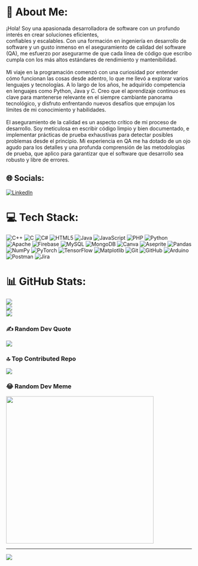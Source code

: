 # 💫 About Me:
¡Hola! Soy una apasionada desarrolladora de software con un profundo interés en crear soluciones eficientes, <br>confiables y escalables. Con una formación en ingeniería en desarrollo de software y un gusto inmenso en el aseguramiento de calidad del software (QA), me esfuerzo por asegurarme de que cada línea de código que escribo cumpla con los más altos estándares de rendimiento y mantenibilidad.<br><br>Mi viaje en la programación comenzó con una curiosidad por entender cómo funcionan las cosas desde adentro, lo que me llevó a explorar varios lenguajes y tecnologías. A lo largo de los años, he adquirido competencia en lenguajes como Python, Java y C. Creo que el aprendizaje continuo es clave para mantenerse relevante en el siempre cambiante panorama tecnológico, y disfruto enfrentando nuevos desafíos que empujan los límites de mi conocimiento y habilidades.<br><br>El aseguramiento de la calidad es un aspecto crítico de mi proceso de desarrollo. Soy meticulosa en escribir código limpio y bien documentado, e implementar prácticas de prueba exhaustivas para detectar posibles problemas desde el principio. Mi experiencia en QA me ha dotado de un ojo agudo para los detalles y una profunda comprensión de las metodologías de prueba, que aplico para garantizar que el software que desarrollo sea robusto y libre de errores.


## 🌐 Socials:
[![LinkedIn](https://img.shields.io/badge/LinkedIn-%230077B5.svg?logo=linkedin&logoColor=white)](https://linkedin.com/in/https://www.linkedin.com/in/laisha-riestra-3bba75277?lipi=urn%3Ali%3Apage%3Ad_flagship3_profile_view_base_contact_details%3BtSS23K41QzKeCzkl%2FcvCqw%3D%3D) 

# 💻 Tech Stack:
![C++](https://img.shields.io/badge/c++-%2300599C.svg?style=for-the-badge&logo=c%2B%2B&logoColor=white) ![C](https://img.shields.io/badge/c-%2300599C.svg?style=for-the-badge&logo=c&logoColor=white) ![C#](https://img.shields.io/badge/c%23-%23239120.svg?style=for-the-badge&logo=csharp&logoColor=white) ![HTML5](https://img.shields.io/badge/html5-%23E34F26.svg?style=for-the-badge&logo=html5&logoColor=white) ![Java](https://img.shields.io/badge/java-%23ED8B00.svg?style=for-the-badge&logo=openjdk&logoColor=white) ![JavaScript](https://img.shields.io/badge/javascript-%23323330.svg?style=for-the-badge&logo=javascript&logoColor=%23F7DF1E) ![PHP](https://img.shields.io/badge/php-%23777BB4.svg?style=for-the-badge&logo=php&logoColor=white) ![Python](https://img.shields.io/badge/python-3670A0?style=for-the-badge&logo=python&logoColor=ffdd54) ![Apache](https://img.shields.io/badge/apache-%23D42029.svg?style=for-the-badge&logo=apache&logoColor=white) ![Firebase](https://img.shields.io/badge/firebase-a08021?style=for-the-badge&logo=firebase&logoColor=ffcd34) ![MySQL](https://img.shields.io/badge/mysql-4479A1.svg?style=for-the-badge&logo=mysql&logoColor=white) ![MongoDB](https://img.shields.io/badge/MongoDB-%234ea94b.svg?style=for-the-badge&logo=mongodb&logoColor=white) ![Canva](https://img.shields.io/badge/Canva-%2300C4CC.svg?style=for-the-badge&logo=Canva&logoColor=white) ![Aseprite](https://img.shields.io/badge/Aseprite-FFFFFF?style=for-the-badge&logo=Aseprite&logoColor=#7D929E) ![Pandas](https://img.shields.io/badge/pandas-%23150458.svg?style=for-the-badge&logo=pandas&logoColor=white) ![NumPy](https://img.shields.io/badge/numpy-%23013243.svg?style=for-the-badge&logo=numpy&logoColor=white) ![PyTorch](https://img.shields.io/badge/PyTorch-%23EE4C2C.svg?style=for-the-badge&logo=PyTorch&logoColor=white) ![TensorFlow](https://img.shields.io/badge/TensorFlow-%23FF6F00.svg?style=for-the-badge&logo=TensorFlow&logoColor=white) ![Matplotlib](https://img.shields.io/badge/Matplotlib-%23ffffff.svg?style=for-the-badge&logo=Matplotlib&logoColor=black) ![Git](https://img.shields.io/badge/git-%23F05033.svg?style=for-the-badge&logo=git&logoColor=white) ![GitHub](https://img.shields.io/badge/github-%23121011.svg?style=for-the-badge&logo=github&logoColor=white) ![Arduino](https://img.shields.io/badge/-Arduino-00979D?style=for-the-badge&logo=Arduino&logoColor=white) ![Postman](https://img.shields.io/badge/Postman-FF6C37?style=for-the-badge&logo=postman&logoColor=white) ![Jira](https://img.shields.io/badge/jira-%230A0FFF.svg?style=for-the-badge&logo=jira&logoColor=white)
# 📊 GitHub Stats:
![](https://github-readme-stats.vercel.app/api?username=laisha1308&theme=dark&hide_border=true&include_all_commits=true&count_private=true)<br/>
![](https://github-readme-streak-stats.herokuapp.com/?user=laisha1308&theme=dark&hide_border=true)<br/>
![](https://github-readme-stats.vercel.app/api/top-langs/?username=laisha1308&theme=dark&hide_border=true&include_all_commits=true&count_private=true&layout=compact)

### ✍️ Random Dev Quote
![](https://quotes-github-readme.vercel.app/api?type=horizontal&theme=tokyonight)

### 🔝 Top Contributed Repo
![](https://github-contributor-stats.vercel.app/api?username=laisha1308&limit=5&theme=tokyonight&combine_all_yearly_contributions=true)

### 😂 Random Dev Meme
<img src='https://memer-new.vercel.app/' style="height: 400px;"/>

---
[![](https://visitcount.itsvg.in/api?id=laisha1308&icon=7&color=11)](https://visitcount.itsvg.in)

<!-- Proudly created with GPRM ( https://gprm.itsvg.in ) -->
